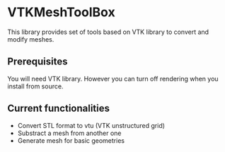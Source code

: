 # VTKMeshToolBox
This library provides set of tools based on VTK library to convert and modify meshes.

## Prerequisites
You will need VTK library. However you can turn off rendering when you install from source.

## Current functionalities
- Convert STL format to vtu (VTK unstructured grid)
- Substract a mesh from another one
- Generate mesh for basic geometries
